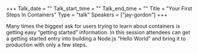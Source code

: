 +++
Talk_date = ""
Talk_start_time = ""
Talk_end_time = ""
Title = "Your First Steps In Containers"
Type = "talk"
Speakers = ["jay-gordon"]
+++

Many times the biggest ask for users trying to learn about containers is getting easy “getting started” information. In this session attendees can get a getting started entry into building a Node.js “Hello World” and bring it to production with only a few steps.
